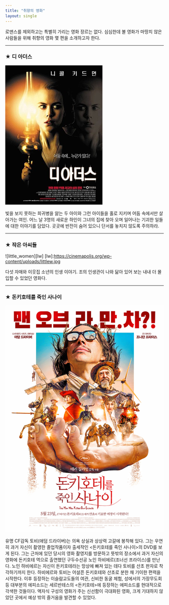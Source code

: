 ```yaml
---
title: "취향의 영화"
layout: single
---
```


로맨스를 제외하고는 특별히 가리는 영화 장르는 없다. 심심한데 볼 영화가 마땅치 않은 사람들을 위해 취향의 영화 몇 편을 소개하고자 한다. 

--- 
### ★ 디 아더스
![others](/assets/images/TheOthers.jpg)

빛을 보지 못하는 희귀병을 앓는 두 아이와 그런 아이들을 홀로 지키며 어둠 속에서만 살아가는 여인. 어느 날 3명의 새로운 하인이 그녀의 집에 찾아 오며 일어나는 기괴한 일들에 대한 이야기를 담았다. 곳곳에 반전이 숨어 있으니 단서를 놓치지 않도록 주의하라. 

---
### ★ 작은 아씨들
![little_women][lw]
[lw]:https://cinemapolis.org/wp-content/uploads/littlew.jpg

다섯 자매와 이웃집 소년의 인생 이야기. 조의 인생관이 나와 닮아 있어 보는 내내 더 몰입할 수 있었던 영화다. 

---
### ★ 돈키호테를 죽인 사나이
[![don](/assets/images/DonQuixote.jpg "더 자세한 내용을 원하시면 방문해 보세요")](http://m.cine21.com/news/view/?mag_id=93146&utm_source=dable)

유명 CF감독 토비(애덤 드라이버)는 의욕 상실과 상상력 고갈에 봉착해 있다. 그는 우연히 과거 자신이 촬영한 졸업작품이자 출세작인 <돈키호테를 죽인 사나이>의 DVD를 보게 된다. 그는 근처에 있던 당시의 영화 촬영지를 방문하고 뜻밖의 장소에서 과거 자신의 영화에 돈키호테 역으로 출연했던 구두수선공 노인 하비에르(조너선 프라이스)를 만난다. 노인 하비에르는 자신이 돈키호테라는 망상에 빠져 있는 데다 토비를 산초 판자로 착각하기까지 한다. 하비에르와 토비는 어설픈 돈키호테와 산초로 분한 채 기이한 편력을 시작한다. 이후 등장하는 이슬람교도들의 여관, 신비한 동굴 체험, 성에서의 가장무도회 등 대부분의 에피소드는 세르반테스의 <돈키호테>에 등장하는 에피소드를 현대적으로 각색한 것들이다. 액자식 구성의 영화가 주는 신선함이 극대화된 영화, 크게 기대하지 않았던 곳에서 예상 밖의 즐거움을 발견할 수 있었다.
